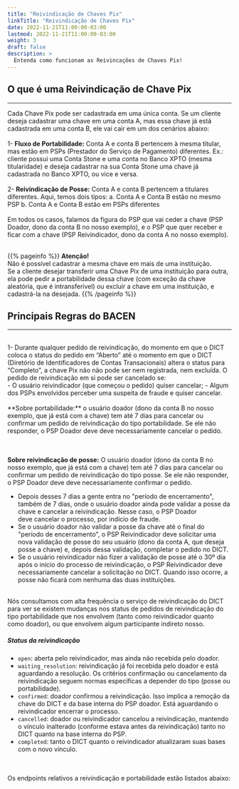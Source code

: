 ```yaml
---
title: "Reivindicação de Chaves Pix"
linkTitle: "Reivindicação de Chaves Pix"
date: 2022-11-21T11:00:00-03:00
lastmod: 2022-11-21T11:00:00-03:00
weight: 3
draft: false
description: >
  Entenda como funcionam as Reivincações de Chaves Pix!
---
```


## O que é uma Reivindicação de Chave Pix
---

Cada Chave Pix pode ser cadastrada em uma única conta. Se um cliente deseja cadastrar uma chave em uma conta A, mas essa chave já está cadastrada em uma conta B, ele vai cair em um dos cenários abaixo:
<br><br>
1- **Fluxo de Portabilidade:** Conta A e conta B pertencem à mesma titular, mas estão em PSPs (Prestador do Serviço de Pagamento) diferentes. Ex.: cliente possui uma Conta Stone e uma conta no Banco XPTO (mesma titularidade) e deseja cadastrar na sua Conta Stone uma chave já cadastrada no Banco XPTO, ou vice e versa.
<br><br>
2- **Reivindicação de Posse:** Conta A e conta B pertencem a titulares diferentes. Aqui, temos dois tipos:
  a. Conta A e Conta B estão no mesmo PSP
  b. Conta A e Conta B estão em PSPs diferentes
<br><br>
Em todos os casos, falamos da figura do PSP que vai ceder a chave (PSP Doador, dono da conta B no nosso exemplo), e o PSP que quer receber e ficar com a chave (PSP Reivindicador, dono da conta A no nosso exemplo).
<br><br>


{{% pageinfo %}}
**Atenção!**<br>Não é possível cadastrar a mesma chave em mais de uma instituição. <br>Se a cliente desejar transferir uma Chave Pix de uma instituição para outra, ela pode pedir a portabilidade dessa chave (com exceção da chave aleatória, que é intransferível) ou excluir a chave em uma instituição, e cadastrá-la na desejada.
{{% /pageinfo %}}
<br>

## Principais Regras do BACEN 
---
<br>
1- Durante qualquer pedido de reivindicação, do momento em que o DICT coloca o status do pedido em “Aberto” até o momento em que o DICT (Diretório de Identificadores de Contas Transacionais) altera o status para “Completo”, a chave Pix não não pode ser nem registrada, nem excluída. O pedido de reivindicação em si pode ser cancelado se:
<br>
    - O usuário reivindicador (que começou o pedido) quiser cancelar;
    - Algum dos PSPs envolvidos perceber uma suspeita de fraude e quiser cancelar.
<br><br>
**Sobre portabilidade:** o usuário doador (dono da conta B no nosso exemplo, que já está com a chave) tem até 7 dias para cancelar ou confirmar um pedido de reivindicação do tipo portabilidade. Se ele não responder, o PSP Doador deve deve necessariamente cancelar o pedido.

<br><br>
**Sobre reivindicação de posse:** O usuário doador (dono da conta B no nosso exemplo, que já está com a chave) tem até 7 dias para cancelar ou confirmar um pedido de reivindicação do tipo posse. Se ele não responder, o PSP Doador deve deve necessariamente confirmar o pedido.
  - Depois desses 7 dias a gente entra no "período de encerramento", também de 7 dias, onde o usuário doador ainda pode validar a posse da chave e cancelar a reivindicação. Nesse caso, o PSP Doador deve cancelar o processo, por indício de fraude.
  - Se o usuário doador não validar a posse da chave até o final do "período de encerramento", o PSP Reivindicador deve solicitar uma nova validação de posse do seu usuário (dono da conta A, que deseja posse a chave) e, depois dessa validação, completar o pedido no DICT.
 - Se o usuário reivindicador não fizer a validação de posse até o 30º dia após o início do processo de reivindicação, o PSP Reivindicador deve necessariamente cancelar a solicitação no DICT. Quando isso ocorre, a posse não ficará com nenhuma das duas instituições.
 <br>
Nós consultamos com alta frequência o serviço de reivindicação do DICT para ver se existem mudanças nos status de pedidos de reivindicação do tipo portabilidade que nos envolvem (tanto como reivindicador quanto como doador), ou que envolvem algum participante indireto nosso.


##### Status da reivindicação

- `open`: aberta pelo reivindicador, mas ainda não recebida pelo doador.
- `waiting_resolution`: reivindicação já foi recebida pelo doador e está aguardando a resolução. Os critérios confirmação ou cancelamento da reivindicação seguem normas específicas a depender do tipo (posse ou portabilidade).
- `confirmed`: doador confirmou a reivindicação. Isso implica a remoção da chave do DICT e da base interna do PSP doador. Está aguardando o reivindicador encerrar o processo.
- `cancelled`: doador ou reivindicador cancelou a reivindicação, mantendo o vínculo inalterado (conforme estava antes da reivindicação) tanto no DICT quanto na base interna do PSP.
- `completed`: tanto o DICT quanto o reivindicador atualizaram suas bases com o novo vínculo.
<br> <br> <br>

Os endpoints relativos a reivindicação e portabilidade estão listados abaixo:
